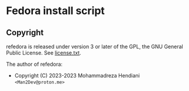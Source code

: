 # Fedora install script


## Copyright

refedora is released under version 3 or later of the GPL, the GNU General Public License.
See [license.txt](license.txt).

The author of refedora:

- Copyright (C) 2023-2023 Mohammadreza Hendiani `<Man2Dev@proton.me>`
